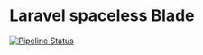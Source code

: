 # Laravel spaceless Blade

[![Pipeline Status](https://github.com/rjorel/laravel-spaceless-directive/actions/workflows/tests.yml/badge.svg)](https://github.com/rjorel/laravel-spaceless-directive/actions)
